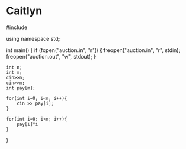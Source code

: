 # Caitlyn

#include <iostream>

using namespace std;

int main()
{
    if (fopen("auction.in", "r")) {
        freopen("auction.in", "r", stdin);
        freopen("auction.out", "w", stdout);
    }

    int n;
    int m;
    cin>>n;
    cin>>m;
    int pay[m];

    for(int i=0; i<m; i++){
        cin >> pay[i];
    }

    for(int i=0; i<m; i++){
        pay[i]*i
    }
}
